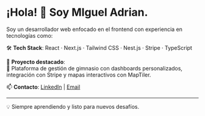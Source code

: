 # ¡Hola! 👋 Soy MIguel Adrian.

Soy un desarrollador web enfocado en el frontend con experiencia en tecnologías como:

🛠️ **Tech Stack**: React · Next.js · Tailwind CSS · Nest.js · Stripe · TypeScript

🚀 **Proyecto destacado**:  
🧘 Plataforma de gestión de gimnasio con dashboards personalizados, integración con Stripe y mapas interactivos con MapTiler.

📫 **Contacto**: [LinkedIn](https://www.linkedin.com/in/miguel-adrian-9365b9286/) | [Email](adrianmiguel138@gmail.com)

---

💡 Siempre aprendiendo y listo para nuevos desafíos.
